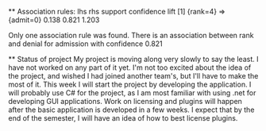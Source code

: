 ** Association rules:
    lhs         rhs       support confidence lift 
[1] {rank=4} => {admit=0} 0.138   0.821      1.203

Only one association rule was found.  There is an association between rank and denial for admission with confidence 0.821

** Status of project
My project is moving along very slowly to say the least.  I have not worked on any part of it yet.  I'm not too excited about the idea of the project, and wished I had joined another team's, but I'll have to make the most of it.  This week I will start the project by developing the application.  I will probably use C# for the project, as I am most familiar with using .net for developing GUI applications.  Work on licensing and plugins will happen after the basic application is developed in a few weeks.  I expect that by the end of the semester, I will have an idea of how to best license plugins.